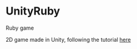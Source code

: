 # UnityRuby
Ruby game

2D game made in Unity, following the tutorial [here](https://learn.unity.com/project/ruby-s-2d-rpg?uv=2020.3)
